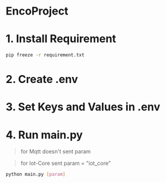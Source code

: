 # EncoProject

# 1. Install Requirement
```bash
pip freeze -r requirement.txt
```

# 2. Create .env

# 3. Set Keys and Values in .env

# 4. Run main.py 
> for Mqtt doesn't sent param

> for Iot-Core sent param = "iot_core"
```bash
python main.py [param]
```
